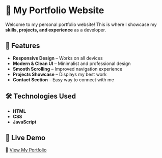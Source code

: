 # 🚀 My Portfolio Website  

Welcome to my personal portfolio website! This is where I showcase my **skills, projects, and experience** as a developer.  

## 🌟 Features  
- **Responsive Design** – Works on all devices  
- **Modern & Clean UI** – Minimalist and professional design  
- **Smooth Scrolling** – Improved navigation experience  
- **Projects Showcase** – Displays my best work  
- **Contact Section** – Easy way to connect with me  

## 🛠️ Technologies Used  
- **HTML**  
- **CSS**  
- **JavaScript**  

## 🎨 Live Demo  
🔗 [View My Portfolio]([https://your-website-link.com](https://jayanthjayanth.github.io/Portfolio-CV/))  
